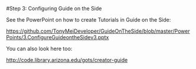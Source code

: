 #Step 3: Configuring Guide on the Side

See the PowerPoint on how to create Tutorials in Guide on the Side:

https://github.com/TonyMeiDeveloper/GuideOnTheSide/blob/master/PowerPoints/3.ConfigureGuideontheSidev3.pptx

You can also look here too:

http://code.library.arizona.edu/gots/creator-guide



